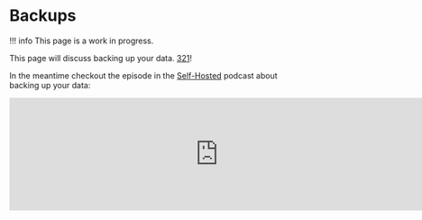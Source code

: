 # Backups

!!! info
    This page is a work in progress.

This page will discuss backing up your data. [321](https://www.backblaze.com/blog/the-3-2-1-backup-strategy/)!

In the meantime checkout the episode in the [Self-Hosted](https://selfhosted.show/) podcast about backing up your data:

<iframe src="https://player.fireside.fm/v2/dUlrHQih+pywvrsnF?theme=dark" width="740" height="200" frameborder="0" scrolling="no"></iframe>
